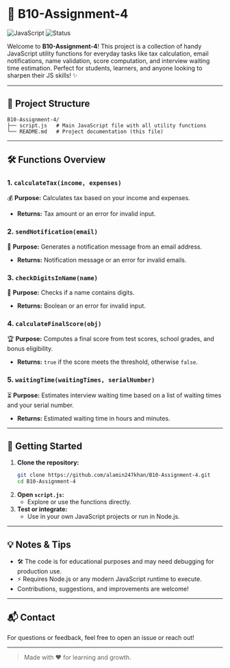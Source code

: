 # 🚀 B10-Assignment-4

![JavaScript](https://img.shields.io/badge/JavaScript-ES6+-yellow?logo=javascript)
![Status](https://img.shields.io/badge/status-Work%20in%20Progress-blue)

Welcome to **B10-Assignment-4**! This project is a collection of handy JavaScript utility functions for everyday tasks like tax calculation, email notifications, name validation, score computation, and interview waiting time estimation. Perfect for students, learners, and anyone looking to sharpen their JS skills! ✨

---

## 📂 Project Structure

```
B10-Assignment-4/
├── script.js   # Main JavaScript file with all utility functions
└── README.md   # Project documentation (this file)
```

---

## 🛠️ Functions Overview

### 1. `calculateTax(income, expenses)`
💰 **Purpose:** Calculates tax based on your income and expenses.
- **Returns:** Tax amount or an error for invalid input.

### 2. `sendNotification(email)`
📧 **Purpose:** Generates a notification message from an email address.
- **Returns:** Notification message or an error for invalid emails.

### 3. `checkDigitsInName(name)`
🔎 **Purpose:** Checks if a name contains digits.
- **Returns:** Boolean or an error for invalid input.

### 4. `calculateFinalScore(obj)`
🏆 **Purpose:** Computes a final score from test scores, school grades, and bonus eligibility.
- **Returns:** `true` if the score meets the threshold, otherwise `false`.

### 5. `waitingTime(waitingTimes, serialNumber)`
⏳ **Purpose:** Estimates interview waiting time based on a list of waiting times and your serial number.
- **Returns:** Estimated waiting time in hours and minutes.

---

## 🚦 Getting Started

1. **Clone the repository:**
   ```bash
   git clone https://github.com/alamin247khan/B10-Assignment-4.git
   cd B10-Assignment-4
   ```
2. **Open `script.js`:**
   - Explore or use the functions directly.
3. **Test or integrate:**
   - Use in your own JavaScript projects or run in Node.js.

---

## 💡 Notes & Tips

- 🛠️ The code is for educational purposes and may need debugging for production use.
- ⚡ Requires Node.js or any modern JavaScript runtime to execute.
- Contributions, suggestions, and improvements are welcome!

---

## 📬 Contact

For questions or feedback, feel free to open an issue or reach out!

---

> Made with ❤️ for learning and growth.
